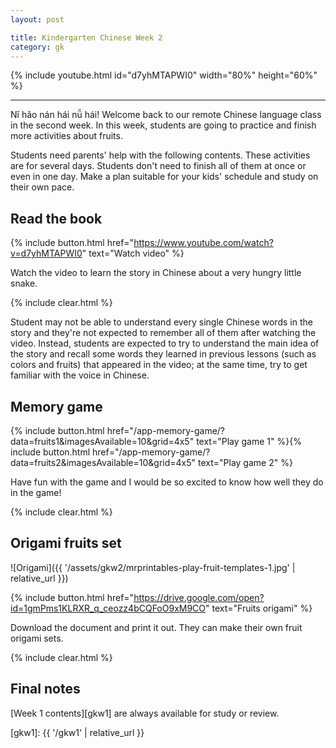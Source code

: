 ```yaml
---
layout: post

title: Kindergarten Chinese Week 2
category: gk
---
```


{% include youtube.html id="d7yhMTAPWI0" width="80%" height="60%" %}

---

Nǐ hǎo nán hái nǚ hái! Welcome back to our remote Chinese language class in the second week. In this week, students are going to practice and finish more activities about fruits.

Students need parents' help with the following contents. These activities are for several days. Students don't need to finish all of them at once or even in one day. Make a plan suitable for your kids' schedule and study on their own pace.

## Read the book

{% include button.html href="https://www.youtube.com/watch?v=d7yhMTAPWI0" text="Watch video" %}

Watch the video to learn the story in Chinese about a very hungry little snake.

{% include clear.html %}

Student may not be able to understand every single Chinese words in the story and they're not expected to remember all of them after watching the video. Instead, students are expected to try to understand the main idea of the story and recall some words they learned in previous lessons (such as colors and fruits) that appeared in the video; at the same time, try to get familiar with the voice in Chinese.

## Memory game

{% include button.html href="/app-memory-game/?data=fruits1&imagesAvailable=10&grid=4x5" text="Play game 1" %}{% include button.html href="/app-memory-game/?data=fruits2&imagesAvailable=10&grid=4x5" text="Play game 2" %}

Have fun with the game and I would be so excited to know how well they do in the game!

{% include clear.html %}

## Origami fruits set

![Origami]({{ '/assets/gkw2/mrprintables-play-fruit-templates-1.jpg' | relative_url }})

{% include button.html href="https://drive.google.com/open?id=1gmPms1KLRXR_q_ceozz4bCQFoO9xM9CO" text="Fruits origami" %}

Download the document and print it out. They can make their own fruit origami sets.

{% include clear.html %}

## Final notes

[Week 1 contents][gkw1] are always available for study or review.

[chrome]: https://www.google.com/intl/en/chrome/
[slides]: /app-slides/?fruits/
[gkw1]: {{ '/gkw1' | relative_url }}
